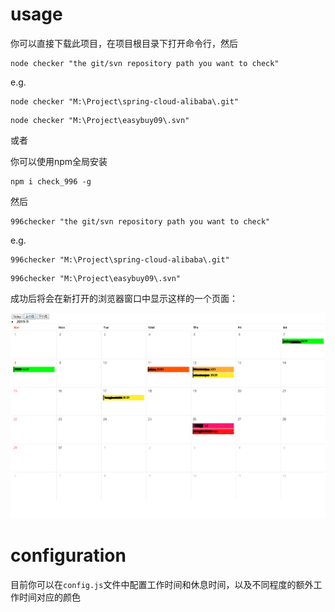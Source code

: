 # usage
你可以直接下载此项目，在项目根目录下打开命令行，然后
```
node checker "the git/svn repository path you want to check"
```

e.g. 
```
node checker "M:\Project\spring-cloud-alibaba\.git"
```
```
node checker "M:\Project\easybuy09\.svn"
```

或者

你可以使用npm全局安装
```
npm i check_996 -g
```
然后
```
996checker "the git/svn repository path you want to check"
```
e.g. 
```
996checker "M:\Project\spring-cloud-alibaba\.git"
```
```
996checker "M:\Project\easybuy09\.svn"
```

成功后将会在新打开的浏览器窗口中显示这样的一个页面：

![img](https://github.com/ltccss/996checker/blob/master/doc/example.png?raw=true)



# configuration
目前你可以在`config.js`文件中配置工作时间和休息时间，以及不同程度的额外工作时间对应的颜色
